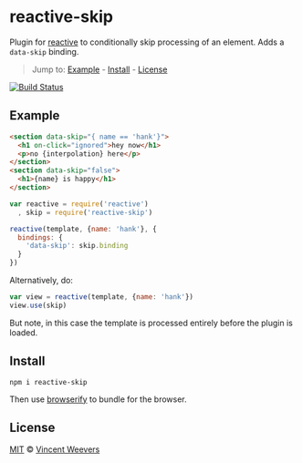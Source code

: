 # reactive-skip

Plugin for [reactive](https://github.com/component/reactive) to conditionally skip processing of an element. Adds a `data-skip` binding.

> Jump to: [Example](#example) - [Install](#install) - [License](#license)

[![Build Status](https://travis-ci.org/vweevers/reactive-skip.svg)](https://travis-ci.org/vweevers/reactive-skip)

## Example

```html
<section data-skip="{ name == 'hank'}">
  <h1 on-click="ignored">hey now</h1>
  <p>no {interpolation} here</p>
</section>
<section data-skip="false">
  <h1>{name} is happy</h1>
</section>
```

```js
var reactive = require('reactive')
  , skip = require('reactive-skip')

reactive(template, {name: 'hank'}, {
  bindings: {
    'data-skip': skip.binding
  }
})
```

Alternatively, do:

```js
var view = reactive(template, {name: 'hank'})
view.use(skip)
```

But note, in this case the template is processed entirely before the plugin is loaded.

## Install

    npm i reactive-skip

Then use [browserify](http://browserify.org/) to bundle for the browser.

## License

[MIT](http://opensource.org/licenses/MIT) © [Vincent Weevers](http://vincentweevers.nl)
